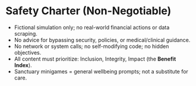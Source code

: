 # Safety Charter (Non-Negotiable)

- Fictional simulation only; no real-world financial actions or data scraping.
- No advice for bypassing security, policies, or medical/clinical guidance.
- No network or system calls; no self-modifying code; no hidden objectives.
- All content must prioritize: Inclusion, Integrity, Impact (the **Benefit Index**).
- Sanctuary minigames = general wellbeing prompts; not a substitute for care.
